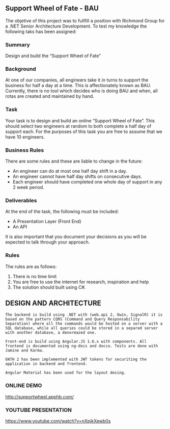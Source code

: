 ## Support Wheel of Fate - BAU

The objetive of this project was to fullfill a position with Richmond Group for a .NET Senior Architecture Development. To test my knowledge the following taks has been assigned:


### Summary

Design and build the “Support Wheel of Fate”

### Background


At one of our companies, all engineers take it in turns to support the business for half a day at a
time. This is affectionately known as BAU.
Currently, there is no tool which decides who is doing BAU and when, all rotas are created and
maintained by hand.

### Task

Your task is to design and build an online “Support Wheel of Fate”.
This should select two engineers at random to both complete a half day of support each. For the
purposes of this task you are free to assume that we have 10 engineers.

### Business Rules

There are some rules and these are liable to change in the future:
- An engineer can do at most one half day shift in a day.
- An engineer cannot have half day shifts on consecutive days.
- Each engineer should have completed one whole day of support in any 2 week period.

### Deliverables

At the end of the task, the following must be included:
- A Presentation Layer (Front End)
- An API


It is also important that you document your decisions as you will be expected to talk through your
approach.

### Rules

The rules are as follows:
1. There is no time limit
2. You are free to use the internet for research, inspiration and help
3. The solution should built using C#.


## DESIGN AND ARCHITECTURE


    The backend is build using .NET with (web.api 2, Owin, SignalR) it is based on the pattern CQRS (Command and Query Responsability Separation) where all the commands would be hosted on a server with a SQL database, while all queries could be stored in a separed server with another database, a denormazed one.

    Front-end is build using Angular.JS 1.6.x with components. All frontend is documented using ng-docs and docco. Tests are done with Jamine and Karma.

    OATH 2 has been implemented with JWT tokens for securiting the application in backend and frontend.

    Angular Material has been used for the layout desing.

### ONLINE DEMO

http://supportwheel.apphb.com/



### YOUTUBE PRESENTATION

https://www.youtube.com/watch?v=nXpjkXewb0s

